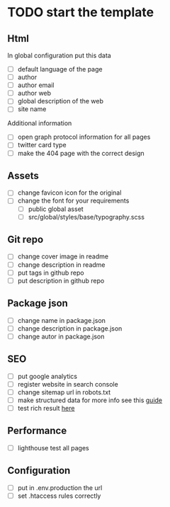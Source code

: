 # TODO start the template

## Html

In global configuration put this data

- [ ] default language of the page
- [ ] author
- [ ] author email
- [ ] author web
- [ ] global description of the web
- [ ] site name

Additional information

- [ ] open graph protocol information for all pages
- [ ] twitter card type
- [ ] make the 404 page with the correct design

## Assets

- [ ] change favicon icon for the original
- [ ] change the font for your requirements
  - [ ] public global asset
  - [ ] src/global/styles/base/typography.scss

## Git repo

- [ ] change cover image in readme
- [ ] change description in readme
- [ ] put tags in github repo
- [ ] put description in github repo

## Package json

- [ ] change name in package.json
- [ ] change description in package.json
- [ ] change autor in package.json

## SEO

- [ ] put google analytics
- [ ] register website in search console
- [ ] change sitemap url in robots.txt
- [ ] make structured data for more info see this [guide](https://developers.google.com/search/docs/appearance/structured-data/search-gallery)
- [ ] test rich result [here](https://search.google.com/test/rich-results)

## Performance

- [ ] lighthouse test all pages

## Configuration

- [ ] put in .env.production the url
- [ ] set .htaccess rules correctly